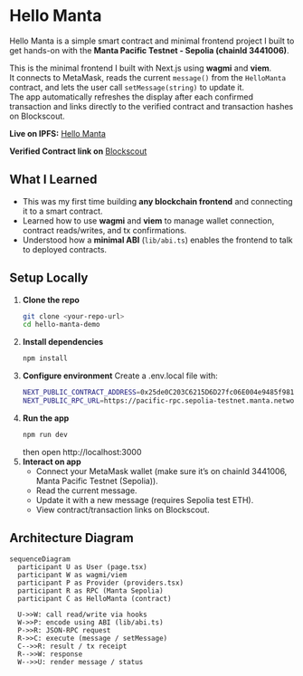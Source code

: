 
# Hello Manta

Hello Manta is a simple smart contract and minimal frontend project I built to get hands-on with the **Manta Pacific Testnet - Sepolia  (chainId 3441006)**.  

This is the minimal frontend I built with Next.js using **wagmi** and **viem**.  
It connects to MetaMask, reads the current `message()` from the `HelloManta` contract, and lets the user call `setMessage(string)` to update it.  
The app automatically refreshes the display after each confirmed transaction and links directly to the verified contract and transaction hashes on Blockscout.

**Live on IPFS:** [Hello Manta](https://ipfs.io/ipfs/bafybeicsotwt77usz7isilpe6fdjo6jaieicaw7tocrhhhdla5bsg3xrnu/)


**Verified Contract link on** [Blockscout](https://pacific-explorer.sepolia-testnet.manta.network/address/0x25de0C203C6215D6D27fc06E004e9485f981d87F?tab=contract_source_code)


## What I Learned

- This was my first time building **any blockchain frontend** and connecting it to a smart contract.  
- Learned how to use **wagmi** and **viem** to manage wallet connection, contract reads/writes, and tx confirmations.  
- Understood how a **minimal ABI** (`lib/abi.ts`) enables the frontend to talk to deployed contracts.  



## Setup Locally

1. **Clone the repo**  
   ```bash
   git clone <your-repo-url>
   cd hello-manta-demo
2. **Install dependencies**
    ```bash 
    npm install
3. **Configure environment**
    Create a .env.local file with:
    ```bash
    NEXT_PUBLIC_CONTRACT_ADDRESS=0x25de0C203C6215D6D27fc06E004e9485f981d87F
    NEXT_PUBLIC_RPC_URL=https://pacific-rpc.sepolia-testnet.manta.network/http
4. **Run the app**
    ```bash
    npm run dev
    ```
    then open http://localhost:3000
5. **Interact on app**
    -  Connect your MetaMask wallet (make sure it’s on chainId 3441006, Manta Pacific Testnet (Sepolia)).
    -  Read the current message.
    - Update it with a new message (requires Sepolia test ETH).
    - View contract/transaction links on Blockscout.


## Architecture Diagram


```mermaid
sequenceDiagram
  participant U as User (page.tsx)
  participant W as wagmi/viem
  participant P as Provider (providers.tsx)
  participant R as RPC (Manta Sepolia)
  participant C as HelloManta (contract)

  U->>W: call read/write via hooks
  W->>P: encode using ABI (lib/abi.ts)
  P->>R: JSON-RPC request
  R->>C: execute (message / setMessage)
  C-->>R: result / tx receipt
  R-->>W: response
  W-->>U: render message / status
```